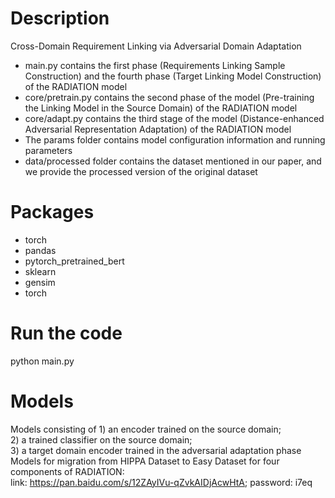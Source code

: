 # Description
Cross-Domain Requirement Linking via Adversarial Domain Adaptation

- main.py contains the first phase (Requirements Linking Sample Construction) and the fourth phase (Target Linking Model Construction) of the RADIATION model
- core/pretrain.py contains the second phase of the model (Pre-training the Linking Model in the Source Domain) of the RADIATION model
- core/adapt.py contains the third stage of the model (Distance-enhanced Adversarial Representation Adaptation) of the RADIATION model
- The params folder contains model configuration information and running parameters
- data/processed folder contains the dataset mentioned in our paper, and we provide the processed version of the original dataset

# Packages
- torch
- pandas
- pytorch_pretrained_bert
- sklearn
- gensim
- torch

# Run the code
python main.py 

# Models
Models consisting of 1) an encoder trained on the source domain;  
2) a trained classifier on the source domain;  
3) a target domain encoder trained in the adversarial adaptation phase  
Models for migration from HIPPA Dataset to Easy Dataset for four components of RADIATION:  
link: https://pan.baidu.com/s/12ZAyIVu-qZvkAIDjAcwHtA; password: i7eq 



